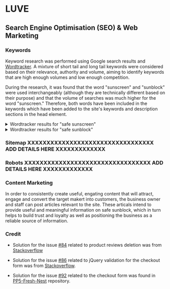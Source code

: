 # LUVE

## Search Engine Optimisation (SEO) & Web Marketing

### Keywords

Keyword research was performed using Google search results and [Wordtracker](https://www.wordtracker.com/). A mixture of short tail and long tail keywords were considered based on their relevance, authority and volume, aiming to identify keywords that are high enough volumes and low enough competition. 

During the research, it was found that the word "sunscreen" and "sunblock" were used interchangeably (although they are technically different based on their purpose) and that the volume of searches was much higher for the word "sunscreen." Therefore, both words have been included in the keywords which have been added to the site's keywords and description sections in the head element. 

<details>
  <summary>Wordtracker results for "safe sunscreen"</summary>
  
  <img src="docs/images/keyword-sunscreen.jpg" width=800>

</details>

<details>
  <summary>Wordtracker results for "safe sunblock"</summary>
  
  <img src="docs/images/keyword-sunblock.jpg" width=800>

</details>

### Sitemap XXXXXXXXXXXXXXXXXXXXXXXXXXXXXXXXX ADD DETAILS HERE XXXXXXXXXXXXX

### Robots   XXXXXXXXXXXXXXXXXXXXXXXXXXXXXXXXX ADD DETAILS HERE XXXXXXXXXXXXX

### Content Marketing

In order to consistently create useful, engating content that will attract, engage and convert the target makert into customers, the business owner and staff can post articles relevant to the site. These articals intend to provide useful and meaningful information on safe sunblock, which in turn helps to build trust and loyalty as well as positioning the business as a reliable source of information.


### Credit

* Solution for the issue [#84](https://github.com/ShizukaDonaghue/luve/issues/84) related to product reviews deletion was from [Stackoverflow](https://stackoverflow.com/questions/70346755/django-deleting-using-modal-show-and-delete-only-the-first-item-from-the-tabl)

* Solution for the issue [#86](https://github.com/ShizukaDonaghue/luve/issues/86) related to jQuery validation for the checkout form was from [Stackoverflow](https://stackoverflow.com/questions/47332825/jquery-functions-not-firing-with-stripe-elements).

* Solution for the issue [#92](https://github.com/ShizukaDonaghue/luve/issues/92) related to the checkout form was found in [PP5-Fresh-Nest](https://github.com/AliOKeeffe/PP5-Fresh-Nest/blob/main/checkout/forms.py) repository.
